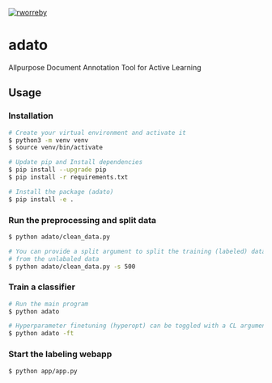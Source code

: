 [![rworreby](https://img.shields.io/circleci/build/github/rworreby/adato/master?token=b6b05407d76bbca4058ee1ce14674cb0e01e72c3)](https://circleci.com/gh/rworreby/adato)
# adato
Allpurpose Document Annotation Tool for Active Learning

## Usage

### Installation

```bash
# Create your virtual environment and activate it
$ python3 -m venv venv
$ source venv/bin/activate

# Update pip and Install dependencies
$ pip install --upgrade pip
$ pip install -r requirements.txt

# Install the package (adato)
$ pip install -e .
```

### Run the preprocessing and split data

```bash
$ python adato/clean_data.py

# You can provide a split argument to split the training (labeled) data
# from the unlabaled data
$ python adato/clean_data.py -s 500
```

### Train a classifier

```bash
# Run the main program
$ python adato

# Hyperparameter finetuning (hyperopt) can be toggled with a CL argument
$ python adato -ft
```

### Start the labeling webapp

```bash
$ python app/app.py
```

